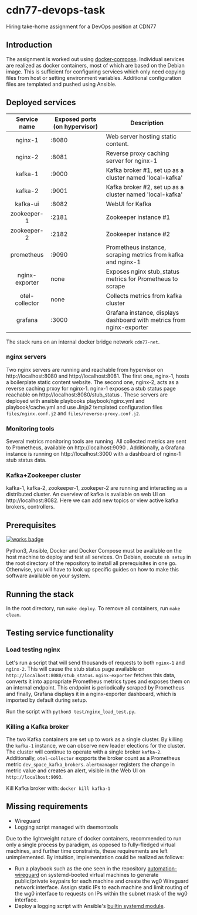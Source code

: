 # cdn77-devops-task
Hiring take-home assignment for a DevOps position at CDN77


## Introduction

The assignment is worked out using [docker-compose](https://docs.docker.com/compose/). Individual services are realized as docker containers, most of which are based on the Debian image. This is sufficient for configuring services which only need copying files from host or setting environment variables. Additional configuration files are templated and  pushed using Ansible.

## Deployed services
|  Service name  | Exposed ports (on hypervisor) | Description                                                           |
|:--------------:|-------------------------------|-----------------------------------------------------------------------|
| nginx-1        | :8080                         | Web server hosting static content.                                    |
| nginx-2        | :8081                         | Reverse proxy caching server for nginx-1                              |
| kafka-1        | :9000                         | Kafka broker #1, set up as a cluster named 'local-kafka'              |
| kafka-2        | :9001                         | Kafka broker #2, set up as a cluster named 'local-kafka'              |
| kafka-ui       | :8082                         | WebUI for Kafka                                                       |
| zookeeper-1    | :2181                         | Zookeeper instance #1                                                 |
| zookeeper-2    | :2182                         | Zookeeper instance #2                                                 |
| prometheus     | :9090                         | Prometheus instance, scraping metrics from kafka and nginx-1          |
| nginx-exporter | none                          | Exposes nginx stub\_status metrics for Prometheus to scrape            |
| otel-collector | none                          | Collects metrics from kafka cluster                                   |
| grafana        | :3000                         | Grafana instance, displays dashboard with metrics from nginx-exporter |


The stack runs on an internal docker bridge network `cdn77-net`.


### nginx servers

Two nginx servers are running and reachable from hypervisor on http://localhost:8080 and http://localhost:8081. The first one, nginx-1, hosts a boilerplate static content website. The second one, nginx-2, acts as a reverse caching prxoy for nginx-1. nginx-1 exposes a stub status page reachable on http://localhost:8080/stub_status . These servers are deployed with ansible playbooks playbook/nginx.yml and playbook/cache.yml and use Jinja2 templated configuration files `files/nginx.conf.j2` and `files/reverse-proxy.conf.j2`.


### Monitoring tools 

Several metrics monitoring tools are running. All collected metrics are sent to Prometheus, available on http://localhost:9090 . Additionally, a Grafana instance is running on http://localhost:3000 with a dashboard of nginx-1 stub status data.

### Kafka+Zookeeper cluster

kafka-1, kafka-2, zookeeper-1, zookeper-2 are running and interacting as a distributed cluster. An overview of kafka is available on web UI on http://localhost:8082. Here we can add new topics or view active kafka brokers, controllers.


## Prerequisites

[![works badge](https://cdn.jsdelivr.net/gh/nikku/works-on-my-machine@v0.2.0/badge.svg)](https://github.com/nikku/works-on-my-machine)

Python3, Ansible, Docker and Docker Compose must be available on the host machine to deploy and test all services.
On Debian, execute `sh setup` in the root directory of the repository to install all prerequisites in one go.
Otherwise, you will have to look up specific guides on how to make this software available on your system.

## Running the stack

In the root directory, run `make deploy`.
To remove all containers, run `make clean`.

## Testing service functionality

### Load testing nginx

Let's run a script that will send thousands of requests to both `nginx-1` and `nginx-2`.
This will cause the stub status page available on `http://localhost:8080/stub_status`.
`nginx-exporter` fetches this data, converts it into appropriate Prometheus metrics types and exposes them on an internal endpoint.
This endpoint is periodically scraped by Prometheus and finally, Grafana displays it in a nginx-exporter dashboard, which is imported by default during setup.

Run the script with `python3 test/nginx_load_test.py`.

### Killing a Kafka broker

The two Kafka containers are set up to work as a single cluster. By killing the `kafka-1` instance, we can observe new leader elections for the cluster. The cluster will continue to operate with a single broker `kafka-2`. Additionally, `otel-collector` expports the broker count as a Prometheus metric `dev_space_kafka_brokers`. `alertmanager` registers the change in metric value and creates an alert, visible in the Web UI on `http://localhost:9093`.

Kill Kafka broker with:
`docker kill kafka-1`

## Missing requirements

* Wireguard
* Logging script managed with daemontools

Due to the lightweight nature of docker containers, recommended to run only a single process by paradigm, as opposed to fully-fledged virtual machines, and further time constraints, these requirements are left unimplemented. By intuition, implementation could be realized as follows:

* Run a playbook such as the one seen in the repository [automation-wireguard](https://github.com/jawher/automation-wireguard) on systemd-booted virtual machines to generate public/private keypairs for each machine and create the wg0 Wireguard network interface. Assign static IPs to each machine and limit routing of the wg0 interface to requests on IPs within the subnet mask of the wg0 interface.
* Deploy a logging script with Ansible's [builtin systemd module](https://docs.ansible.com/ansible/latest/collections/ansible/builtin/systemd_module.html).
 
